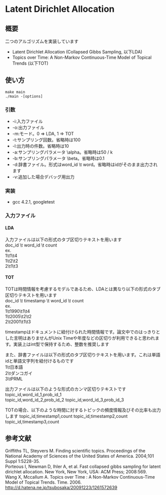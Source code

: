 # Latent Dirichlet Allocation
## 概要
二つのアルゴリズムを実装しています

* Latent Dirichlet Allocation (Collapsed Gibbs Sampling, 以下LDA)  
* Topics over Time: A Non-Markov Continuous-Time Model of Topical Trends (以下TOT)  

## 使い方
	make main  
	./main -[options]

### 引数
* -i:入力ファイル
* -o:出力ファイル
* -m:モード。0 => LDA, 1 => TOT
* -t:サンプリング回数。省略時は100
* -l:出力時の件数。省略時は10
* -a:サンプリングパラメータ \alpha。省略時は50 / k
* -b:サンプリングパラメータ \beta。省略時は0.1
* -d:辞書ファイル。形式はword_id \t word。省略時はidがそのまま出力されます
* -v:追加した場合デバッグ用出力

### 実装
* gcc 4.2.1, googletest

### 入力ファイル
#### LDA
入力ファイルは以下の形式のタブ区切りテキストを用います  
doc_id \t word_id \t count  
ex.  
	1\t1\t4  
	1\t2\t2  
	2\t1\t3  

#### TOT
TOTは時間情報を考慮するモデルであるため、LDAとは異なり以下の形式のタブ区切りテキストを用います  
doc_id \t timestamp \t word_id \t count  
ex.  
	1\t1990\t1\t4  
	1\t2005\t2\t2  
	2\t2001\t1\t3  

timestampはドキュメントに紐付けられた時間情報です。論文中でのはっきりとした言明はありませんがUnix Timeや年度などの区切りが利用できると思われます。実装上はint型で保持するため、整数を推奨します

また、辞書ファイルは以下の形式のタブ区切りテキストを用います。これは単語idと単語文字列を紐付けるものです  
	1\t日本語  
	2\tダンコガイ  
	3\tPRML  
  
出力ファイルは以下のような形式のカンマ区切りテキストです  
	topic_id,word_id_1,prob_id_1  
	topic_id,word_id_2,prob_id_2
	topic_id,word_id_3,prob_id_3

TOTの場合、以下のような時間に対するトピックの頻度情報及びその比率も出力します
	topic_id,timestamp1,count
	topic_id,timestamp2,count
	topic_id,timestamp3,count


## 参考文献
Griffiths TL, Steyvers M. Finding scientific topics. Proceedings of the National Academy of Sciences of the United States of America. 2004;101 Suppl 1:5228-35.  
Porteous I, Newman D, Ihler A, et al. Fast collapsed gibbs sampling for latent dirichlet allocation. New York, New York, USA: ACM Press; 2008:569.  
Wang X, Mccallum A. Topics over Time : A Non-Markov Continuous-Time Model of Topical Trends. Time. 2006.  
http://d.hatena.ne.jp/tsubosaka/20091223/1261572639  